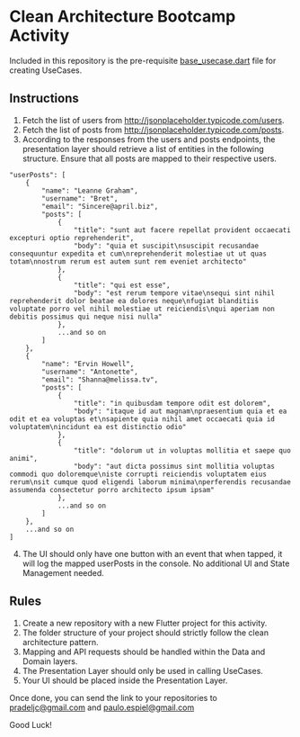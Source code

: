 # Clean Architecture Bootcamp Activity

Included in this repository is the pre-requisite <a href="[http://jsonplaceholder.typicode.com/](https://github.com/JCPradelPH/bootcamp-exam/blob/main/base_usecase.dart)" target="_blank">base_usecase.dart</a> file for creating UseCases.

## Instructions
1. Fetch the list of users from <a href="http://jsonplaceholder.typicode.com/users" target="_blank">http://jsonplaceholder.typicode.com/users</a>.
2. Fetch the list of posts from <a href="http://jsonplaceholder.typicode.com/users" target="_blank">http://jsonplaceholder.typicode.com/posts</a>.
3. According to the responses from the users and posts endpoints, the presentation layer should retrieve a list of entities in the following structure. Ensure that all posts are mapped to their respective users.
```
"userPosts": [
    {
        "name": "Leanne Graham",
        "username": "Bret",
        "email": "Sincere@april.biz",
        "posts": [
            {
                "title": "sunt aut facere repellat provident occaecati excepturi optio reprehenderit",
                "body": "quia et suscipit\nsuscipit recusandae consequuntur expedita et cum\nreprehenderit molestiae ut ut quas totam\nnostrum rerum est autem sunt rem eveniet architecto"
            },
            {
                "title": "qui est esse",
                "body": "est rerum tempore vitae\nsequi sint nihil reprehenderit dolor beatae ea dolores neque\nfugiat blanditiis voluptate porro vel nihil molestiae ut reiciendis\nqui aperiam non debitis possimus qui neque nisi nulla"
            },
            ...and so on
        ]
    },
    {
        "name": "Ervin Howell",
        "username": "Antonette",
        "email": "Shanna@melissa.tv",
        "posts": [
            {
                "title": "in quibusdam tempore odit est dolorem",
                "body": "itaque id aut magnam\npraesentium quia et ea odit et ea voluptas et\nsapiente quia nihil amet occaecati quia id voluptatem\nincidunt ea est distinctio odio"
            },
            {
                "title": "dolorum ut in voluptas mollitia et saepe quo animi",
                "body": "aut dicta possimus sint mollitia voluptas commodi quo doloremque\niste corrupti reiciendis voluptatem eius rerum\nsit cumque quod eligendi laborum minima\nperferendis recusandae assumenda consectetur porro architecto ipsum ipsam"
            },
            ...and so on
        ]
    },
    ...and so on
]
```
4. The UI should only have one button with an event that when tapped, it will log the mapped userPosts in the console. No additional UI and State Management needed.

## Rules
1. Create a new repository with a new Flutter project for this activity.
2. The folder structure of your project should strictly follow the clean architecture pattern.
3. Mapping and API requests should be handled within the Data and Domain layers.
4. The Presentation Layer should only be used in calling UseCases.
5. Your UI should be placed inside the Presentation Layer.

Once done, you can send the link to your repositories to pradeljc@gmail.com and paulo.espiel@gmail.com

Good Luck!
